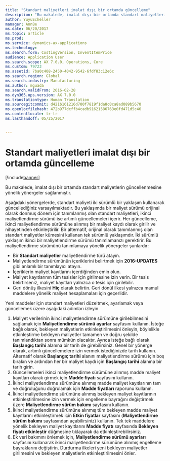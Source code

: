 ```yaml
---
title: "Standart maliyetleri imalat dışı bir ortamda güncelleme"
description: "Bu makalede, imalat dışı bir ortamda standart maliyetlerin güncellenmesine yönelik yönergeler sağlanmıştır."
author: YuyuScheller
manager: AnnBe
ms.date: 06/20/2017
ms.topic: article
ms.prod: 
ms.service: dynamics-ax-applications
ms.technology: 
ms.search.form: CostingVersion, InventItemPrice
audience: Application User
ms.search.scope: AX 7.0.0, Operations, Core
ms.custom: 79723
ms.assetid: 7ba0c408-2450-4042-9542-6fdf83c12e6c
ms.search.region: Global
ms.search.industry: Manufacturing
ms.author: mguada
ms.search.validFrom: 2016-02-28
ms.dyn365.ops.version: AX 7.0.0
ms.translationtype: Human Translation
ms.sourcegitcommit: d421b161216d700f7819f1da8c0ca8ad089b5670
ms.openlocfilehash: 472b977dcffb4cadb91621586763e0fd471d5c46
ms.contentlocale: tr-tr
ms.lasthandoff: 05/25/2017


---
```


# <a name="update-standard-costs-in-a-non-manufacturing-environment"></a>Standart maliyetleri imalat dışı bir ortamda güncelleme

[!include[banner](../includes/banner.md)]


Bu makalede, imalat dışı bir ortamda standart maliyetlerin güncellenmesine yönelik yönergeler sağlanmıştır.

Aşağıdaki yönergelerde, standart maliyeti iki sürümlü bir yaklaşım kullanarak güncellediğiniz varsayılmaktadır. Bu yaklaşımda bir maliyet sürümü orijinal olarak donmuş dönem için tanımlanmış olan standart maliyetleri, ikinci maliyetlendirme sürümü ise artımlı güncellemeleri içerir. Her güncelleme, ikinci maliyetlendirme sürümüne alınmış bir maliyet kaydı olarak girilir ve nihayetinden etkinleştirilir. Bir alternatif, orijinal olarak tanımlanmış olan standart maliyetler kümesini kullanan tek sürümlü yaklaşımdır. İki sürümlü yaklaşım ikinci bir maliyetlendirme sürümü tanımlamanızı gerektirir. Bu maliyetlendirme sürümünü tanımlamaya yönelik yönergeler şunlardır:

-   Bir **Standart maliyetler** maliyetlendirme türü atayın.
-   Maliyetlendirme sürümünün içeriklerini belirtmek için **2016-UPDATES** gibi anlamlı bir tanımlayıcı atayın.
-   İçeriklerin maliyet kayıtlarını içerdiğinden emin olun.
-   Maliyet kayıtlarının tüm tesisler için girilmesine izin verin. Bir tesis belirtirseniz, maliyet kayıtları yalnızca o tesis için girilebilir.
-   Geri dönüş ilkesini **Hiç** olarak belirtin. Geri dönül ilkesi yalnızca mamul maddelere yönelik maliyet hesaplamaları için geçerlidir.

Yeni maddeler için standart maliyetleri düzeltmek, ayarlamak veya güncellemek üzere aşağıdaki adımları izleyin.

1.  Maliyet verilerinin ikinci maliyetlendirme sürümüne girilebilmesini sağlamak için **Maliyetlendirme sürümü** **ayarlar** sayfasını kullanın. İsteğe bağlı olarak, bekleyen maliyetlerin etkinleştirilmesini önleyin, böylelikle etkinleştirme bekleyen maliyetler tamamen ve doğru şekilde tanımlandıktan sonra mümkün olacaktır. Ayrıca isteğe bağlı olarak **Başlangıç tarihi** alanına bir tarih de girebilirsiniz. Genel bir yönerge olarak, artımlı güncellemelere izin vermek istediğinizde tarih kullanın. Alternatif olarak **Başlangıç tarihi** alanını maliyetlendirme sürümü için boş bırakın ve ardından her bir maliyet kaydı için **Başlangıç tarihi** alanına bir tarih girin.
2.  Güncellemeleri ikinci maliyetlendirme sürümüne alınmış madde maliyet kayıtları olarak girmek için **Madde fiyatı** sayfasını kullanın.
3.  İkinci maliyetlendirme sürümüne alınmış madde maliyet kayıtlarının tam ve doğruluğunu doğrulamak için **Madde fiyatları** raporunu kullanın.
4.  İkinci maliyetlendirme sürümüne alınmış bekleyen maliyet kayıtlarının etkinleştirilmesine izin vermek için engelleme bayrağını değiştirmek üzere **Maliyetlendirme sürüm bakımı** sayfasını kullanın.
5.  İkinci maliyetlendirme sürümüne alınmış tüm bekleyen madde maliyet kayıtlarını etkinleştirmek için **Etkin fiyatlar** sayfasını (**Maliyetlendirme sürüm bakımı** sayfasından açabilirsiniz) kullanın. Tek tek maddelere yönelik bekleyen maliyet kayıtlarını **Madde fiyatı** sayfasında **Bekleyen fiyatı etkinleştir** düğmesine tıklayarak da etkinleştirebilirsiniz.
6.  Ek veri bakımını önlemek için, **Maliyetlendirme sürümü ayarları** sayfasını kullanarak ikinci maliyetlendirme sürümüne alınmış engelleme bayraklarını değiştirin. Durdurma ilkeleri yeni bekleyen maliyetler girilmesini ve bekleyen maliyetlerin etkinleştirilmesini önler.





